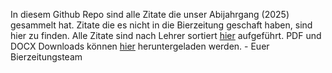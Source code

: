 In diesem Github Repo sind alle Zitate die unser Abijahrgang (2025) gesammelt hat. Zitate die es nicht in die Bierzeitung geschaft haben, sind hier zu finden.
Alle Zitate sind nach Lehrer sortiert [hier](Zitate.md) aufgeführt. PDF und DOCX Downloads können [hier](https://github.com/BierzeitungZitate/Zitate/releases/tag/download) heruntergeladen werden.
\- Euer Bierzeitungsteam